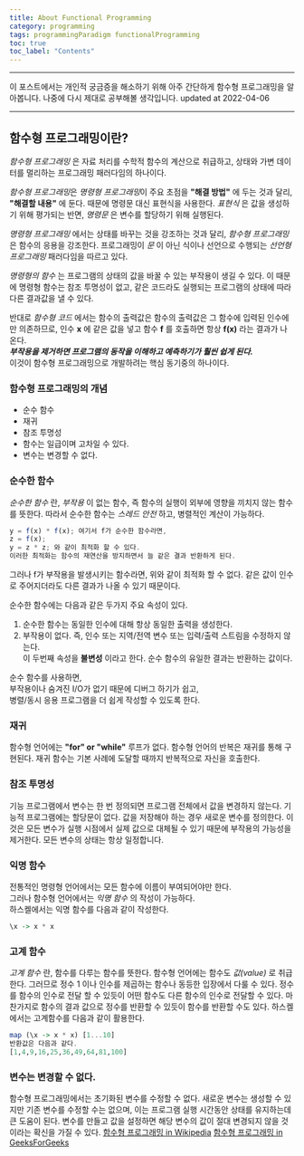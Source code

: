 ```yaml
---
title: About Functional Programming
category: programming
tags: programmingParadigm functionalProgramming
toc: true
toc_label: "Contents"
---
```


---

이 포스트에서는 개인적 궁금증을 해소하기 위해 아주 간단하게 함수형 프로그래밍을 알아봅니다.
나중에 다시 제대로 공부해볼 생각입니다.
updated at 2022-04-06

---

## 함수형 프로그래밍이란?

_함수형 프로그래밍_ 은 자료 처리를 수학적 함수의 계산으로 취급하고,
상태와 가변 데이터를 멀리하는 프로그래밍 패러다임의 하나이다.

*함수형 프로그래밍*은 *명령형 프로그래밍*이 주요 초점을 **"해결 방법"** 에 두는 것과 달리,
**"해결할 내용"** 에 둔다. 때문에 명령문 대신 표현식을 사용한다. _표현식_ 은 값을 생성하기 위해 평가되는 반면,
_명령문_ 은 변수를 할당하기 위해 실행된다.

_명령형 프로그래밍_ 에서는 상태를 바꾸는 것을 강조하는 것과 달리,
_함수형 프로그래밍_ 은 함수의 응용을 강조한다. 프로그래밍이 _문_ 이 아닌 식이나 선언으로 수행되는
_선언형 프로그래밍_ 패러다임을 따르고 있다.

_명령형의 함수_ 는 프로그램의 상태의 값을 바꿀 수 있는 부작용이 생길 수 있다. 이 때문에 명령형 함수는
참조 투명성이 없고, 같은 코드라도 실행되는 프로그램의 상태에 따라 다른 결과값을 낼 수 있다.

반대로 _함수형 코드_ 에서는 함수의 출력값은 함수의 출력값은 그 함수에 입력된 인수에만 의존하므로,
인수 **x** 에 같은 값을 넣고 함수 **f** 를 호출하면 항상 **f(x)** 라는 결과가 나온다.  
**_부작용을 제거하면 프로그램의 동작을 이해하고 예측하기가 훨씬 쉽게 된다._**  
이것이 함수형 프로그래밍으로 개발하려는 핵심 동기중의 하나이다.

### 함수형 프로그래밍의 개념

- 순수 함수
- 재귀
- 참조 투명성
- 함수는 일급이며 고차일 수 있다.
- 변수는 변경할 수 없다.

### 순수한 함수

_순수한 함수_ 란, _부작용_ 이 없는 함수, 즉 함수의 실행이 외부에 영향을 끼치지 않는 함수를 뜻한다.
따라서 순수한 함수는 _스레드 안전_ 하고, 병렬적인 계산이 가능하다.

```javascript
y = f(x) * f(x); 여기서 f가 순수한 함수라면,
z = f(x);
y = z * z; 와 같이 최적화 할 수 있다.
이러한 최적화는 함수의 재연산을 방지하면서 늘 같은 결과 반환하게 된다.
```

그러나 f가 부작용을 발생시키는 함수라면, 위와 같이 최적화 할 수 없다.
같은 값이 인수로 주어지더라도 다른 결과가 나올 수 있기 때문이다.

순수한 함수에는 다음과 같은 두가지 주요 속성이 있다.

1. 순수한 함수는 동일한 인수에 대해 항상 동일한 출력을 생성한다.
2. 부작용이 없다. 즉, 인수 또는 지역/전역 변수 또는 입력/출력 스트림을 수정하지 않는다.  
   이 두번째 속성을 **불변성** 이라고 한다. 순수 함수의 유일한 결과는 반환하는 값이다.

순수 함수를 사용하면,  
부작용이나 숨겨진 I/O가 없기 때문에 디버그 하기가 쉽고,  
병렬/동시 응용 프로그램을 더 쉽게 작성할 수 있도록 한다.

### 재귀

함수형 언어에는 **"for" or "while"** 루프가 없다.
함수형 언어의 반복은 재귀를 통해 구현된다. 재귀 함수는 기본 사례에 도달할 때까지
반복적으로 자신을 호출한다.

### 참조 투명성

기능 프로그램에서 변수는 한 번 정의되면 프로그램 전체에서 값을 변경하지 않는다.
기능적 프로그램에는 할당문이 없다. 값을 저장해야 하는 경우 새로운 변수를 정의한다.
이것은 모든 변수가 실행 시점에서 실제 값으로 대체될 수 있기 때문에 부작용의 가능성을 제거한다.
모든 변수의 상태는 항상 일정합니다.

### 익명 함수

전통적인 명령형 언어에서는 모든 함수에 이름이 부여되어야만 한다.  
그러나 함수형 언어에서는 _익명 함수_ 의 작성이 가능하다.  
하스켈에서는 익명 함수를 다음과 같이 작성한다.

```haskell
\x -> x * x
```

### 고계 함수

_고계 함수_ 란, 함수를 다루는 함수를 뜻한다. 함수형 언어에는 함수도 _값(value)_ 로 취급한다.
그러므로 정수 1 이나 인수를 제곱하는 함수나 동등한 입장에서 다룰 수 있다. 정수를 함수의 인수로 전달 할
수 있듯이 어떤 함수도 다른 함수의 인수로 전달할 수 있다. 마찬가지로 함수의 결과 값으로 정수를 반환할 수 있듯이
함수를 반환할 수도 있다. 하스켈에서는 고계함수를 다음과 같이 활용한다.

```haskell
map (\x -> x * x) [1...10]
반환값은 다음과 같다.
[1,4,9,16,25,36,49,64,81,100]
```

### 변수는 변경할 수 없다.

함수형 프로그래밍에서는 초기화된 변수를 수정할 수 없다.
새로운 변수는 생성할 수 있지만 기존 변수를 수정할 수는 없으며,
이는 프로그램 실행 시간동안 상태를 유지하는데 큰 도움이 된다.
변수를 만들고 값을 설정하면 해당 변수의 값이 절대 변경되지 않을 것이라는 확신을 가질 수 있다.
[함수형 프로그래밍 in Wikipedia](https://ko.wikipedia.org/wiki/%ED%95%A8%EC%88%98%ED%98%95_%ED%94%84%EB%A1%9C%EA%B7%B8%EB%9E%98%EB%B0%8D)
[함수형 프로그래밍 in GeeksForGeeks](https://www.geeksforgeeks.org/functional-programming-paradigm/)
